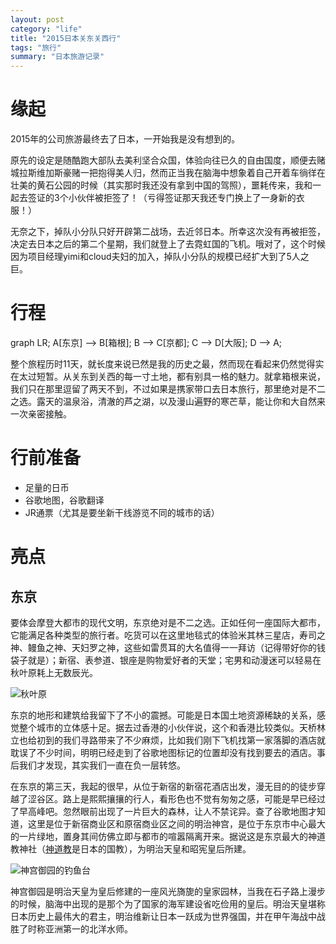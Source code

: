 ```yaml
---
layout: post
category: "life"
title: "2015日本关东关西行"
tags: "旅行"
summary: "日本旅游记录"
---
```


# 缘起

2015年的公司旅游最终去了日本，一开始我是没有想到的。

原先的设定是随酷跑大部队去美利坚合众国，体验向往已久的自由国度，顺便去赌城拉斯维加斯豪赌一把抱得美人归，然而正当我在脑海中想象着自己开着车徜徉在壮美的黄石公园的时候（其实那时我还没有拿到中国的驾照），噩耗传来，我和一起去签证的3个小伙伴被拒签了！（亏得签证那天我还专门换上了一身新的衣服！）

无奈之下，掉队小分队只好开辟第二战场，去近邻日本。所幸这次没有再被拒签，决定去日本之后的第二个星期，我们就登上了去霓虹国的飞机。哦对了，这个时候因为项目经理yimi和cloud夫妇的加入，掉队小分队的规模已经扩大到了5人之巨。

# 行程

<div class="mermaid">
graph LR;
A[东京] --> B[箱根];
B --> C[京都];
C --> D[大阪];
D --> A;
</div>

整个旅程历时11天，就长度来说已然是我的历史之最，然而现在看起来仍然觉得实在太过短暂。从关东到关西的每一寸土地，都有别具一格的魅力。就拿箱根来说，我们只在那里逗留了两天不到，不过如果是携家带口去日本旅行，那里绝对是不二之选。露天的温泉浴，清澈的芦之湖，以及漫山遍野的寒芒草，能让你和大自然来一次亲密接触。

# 行前准备

* 足量的日币
* 谷歌地图，谷歌翻译
* JR通票（尤其是要坐新干线游览不同的城市的话）

# 亮点

## 东京

要体会摩登大都市的现代文明，东京绝对是不二之选。正如任何一座国际大都市，它能满足各种类型的旅行者。吃货可以在这里地毯式的体验米其林三星店，寿司之神、鳗鱼之神、天妇罗之神，这些如雷贯耳的大名值得一一拜访（记得带好你的钱袋子就是）；新宿、表参道、银座是购物爱好者的天堂；宅男和动漫迷可以轻易在秋叶原耗上无数辰光。

![秋叶原](http://7xpc9b.com1.z0.glb.clouddn.com/QQ图片20151220172007.jpg)

东京的地形和建筑给我留下了不小的震撼。可能是日本国土地资源稀缺的关系，感觉整个城市的立体感十足。据去过香港的小伙伴说，这个和香港比较类似。天桥林立也给初到的我们寻路带来了不少麻烦，比如我们刚下飞机找第一家落脚的酒店就耽误了不少时间，明明已经走到了谷歌地图标记的位置却没有找到要去的酒店。事后我们才发现，其实我们一直在负一层转悠。

在东京的第三天，我起的很早，从位于新宿的新宿花酒店出发，漫无目的的徒步穿越了涩谷区。路上是熙熙攘攘的行人，看形色也不觉有匆匆之感，可能是早已经过了早高峰吧。忽然眼前出现了一片巨大的森林，让人不禁诧异。查了谷歌地图才知道，这里是位于新宿商业区和原宿商业区之间的明治神宫，是位于东京市中心最大的一片绿地，置身其间仿佛立即与都市的喧嚣隔离开来。据说这是东京最大的神道教神社（[神道教](http://baike.baidu.com/view/54455.htm)是日本的国教），为明治天皇和昭宪皇后所建。

![神宫御园的钓鱼台](http://7xpc9b.com1.z0.glb.clouddn.com/mingzhishengong.jpg)

神宫御园是明治天皇为皇后修建的一座风光旖旎的皇家园林，当我在石子路上漫步的时候，脑海中出现的是那个为了国家的海军建设省吃俭用的皇后。明治天皇堪称日本历史上最伟大的君主，明治维新让日本一跃成为世界强国，并在甲午海战中战胜了时称亚洲第一的北洋水师。
